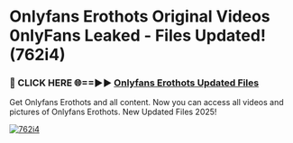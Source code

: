 # Onlyfans Erothots Original Videos 0nlyFans Leaked - Files Updated! (762i4)

<h3>🔴 CLICK HERE 🌐==►► <a href="https://tinyurl.com/brd5kh86" rel="nofollow">Onlyfans Erothots Updated Files</a></h3>

Get Onlyfans Erothots and all content. Now you can access all videos and pictures of Onlyfans Erothots. New Updated Files 2025!

[![762i4](https://i.imgur.com/K7sEzmb.gif)](https://tinyurl.com/brd5kh86)
